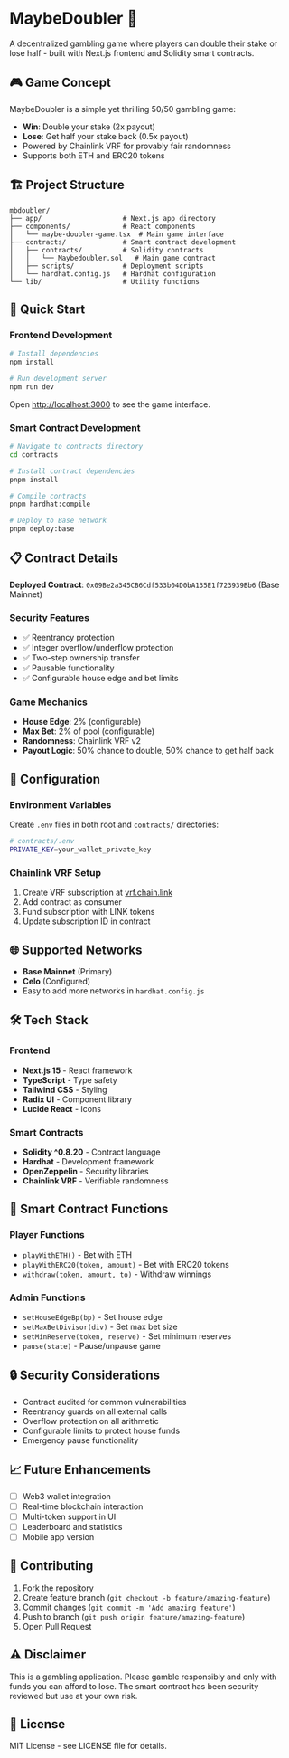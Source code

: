 # MaybeDoubler 🎰

A decentralized gambling game where players can double their stake or lose half - built with Next.js frontend and Solidity smart contracts.

## 🎮 Game Concept

MaybeDoubler is a simple yet thrilling 50/50 gambling game:
- **Win**: Double your stake (2x payout)
- **Lose**: Get half your stake back (0.5x payout)
- Powered by Chainlink VRF for provably fair randomness
- Supports both ETH and ERC20 tokens

## 🏗️ Project Structure

```
mbdoubler/
├── app/                    # Next.js app directory
├── components/             # React components
│   └── maybe-doubler-game.tsx  # Main game interface
├── contracts/              # Smart contract development
│   ├── contracts/          # Solidity contracts
│   │   └── Maybedoubler.sol   # Main game contract
│   ├── scripts/            # Deployment scripts
│   └── hardhat.config.js   # Hardhat configuration
└── lib/                    # Utility functions
```

## 🚀 Quick Start

### Frontend Development

```bash
# Install dependencies
npm install

# Run development server
npm run dev
```

Open [http://localhost:3000](http://localhost:3000) to see the game interface.

### Smart Contract Development

```bash
# Navigate to contracts directory
cd contracts

# Install contract dependencies
pnpm install

# Compile contracts
pnpm hardhat:compile

# Deploy to Base network
pnpm deploy:base
```

## 📋 Contract Details

**Deployed Contract**: `0x09Be2a345CB6Cdf533b04D0bA135E1f723939Bb6` (Base Mainnet)

### Security Features
- ✅ Reentrancy protection
- ✅ Integer overflow/underflow protection
- ✅ Two-step ownership transfer
- ✅ Pausable functionality
- ✅ Configurable house edge and bet limits

### Game Mechanics
- **House Edge**: 2% (configurable)
- **Max Bet**: 2% of pool (configurable)
- **Randomness**: Chainlink VRF v2
- **Payout Logic**: 50% chance to double, 50% chance to get half back

## 🔧 Configuration

### Environment Variables

Create `.env` files in both root and `contracts/` directories:

```bash
# contracts/.env
PRIVATE_KEY=your_wallet_private_key
```

### Chainlink VRF Setup

1. Create VRF subscription at [vrf.chain.link](https://vrf.chain.link)
2. Add contract as consumer
3. Fund subscription with LINK tokens
4. Update subscription ID in contract

## 🌐 Supported Networks

- **Base Mainnet** (Primary)
- **Celo** (Configured)
- Easy to add more networks in `hardhat.config.js`

## 🛠️ Tech Stack

### Frontend
- **Next.js 15** - React framework
- **TypeScript** - Type safety
- **Tailwind CSS** - Styling
- **Radix UI** - Component library
- **Lucide React** - Icons

### Smart Contracts
- **Solidity ^0.8.20** - Contract language
- **Hardhat** - Development framework
- **OpenZeppelin** - Security libraries
- **Chainlink VRF** - Verifiable randomness

## 📜 Smart Contract Functions

### Player Functions
- `playWithETH()` - Bet with ETH
- `playWithERC20(token, amount)` - Bet with ERC20 tokens
- `withdraw(token, amount, to)` - Withdraw winnings

### Admin Functions
- `setHouseEdgeBp(bp)` - Set house edge
- `setMaxBetDivisor(div)` - Set max bet size
- `setMinReserve(token, reserve)` - Set minimum reserves
- `pause(state)` - Pause/unpause game

## 🔒 Security Considerations

- Contract audited for common vulnerabilities
- Reentrancy guards on all external calls
- Overflow protection on all arithmetic
- Configurable limits to protect house funds
- Emergency pause functionality

## 📈 Future Enhancements

- [ ] Web3 wallet integration
- [ ] Real-time blockchain interaction
- [ ] Multi-token support in UI
- [ ] Leaderboard and statistics
- [ ] Mobile app version

## 🤝 Contributing

1. Fork the repository
2. Create feature branch (`git checkout -b feature/amazing-feature`)
3. Commit changes (`git commit -m 'Add amazing feature'`)
4. Push to branch (`git push origin feature/amazing-feature`)
5. Open Pull Request

## ⚠️ Disclaimer

This is a gambling application. Please gamble responsibly and only with funds you can afford to lose. The smart contract has been security reviewed but use at your own risk.

## 📄 License

MIT License - see LICENSE file for details.
